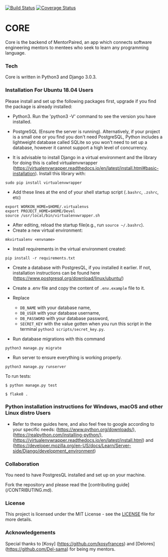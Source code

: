 [![Build Status](https://travis-ci.org/mentorpaired/core.svg?branch=staging)](https://travis-ci.org/mentorpaired/core) [![Coverage Status](https://coveralls.io/repos/github/mentorpaired/core/badge.svg?branch=staging)](https://coveralls.io/github/mentorpaired/core?branch=staging)

# CORE
Core is the backend of MentorPaired, an app which connects software engineering mentors to mentees who seek to learn any programming language.

### Tech
Core is written in Python3 and Django 3.0.3.

### Installation For Ubuntu 18.04 Users

 Please install and set up the following packages first, upgrade if you find the package is already installed:
* Python3. Run the 'python3 -V' command to see the version you have installed.
* PostgreSQL (Ensure the server is running). Alternatively, if your project is a small one or you find you don't need PostgreSQL, Python includes a lightweight database called SQLite so you won't need to set up a database, however it cannot support a high level of concurrency.

* It is advisable to install Django in a virtual environment and the library for doing this is called virtualenvwrapper (https://virtualenvwrapper.readthedocs.io/en/latest/install.html#basic-installation). Install this library with:
```
sudo pip install virtualenvwrapper
```
* Add these lines at the end of your shell startup script (```.bashrc```, ```.zshrc```, etc)
```
export WORKON_HOME=$HOME/.virtualenvs
export PROJECT_HOME=$HOME/Devel
source /usr/local/bin/virtualenvwrapper.sh
```
* After editing, reload the startup file(e.g., run ```source ~/.bashrc```).
* Create a new virtual environment:
```
mkvirtualenv <envname>
```
* Install requirements in the virtual environment created:
```
pip install -r requirements.txt
```

* Create a database with PostgresQL, if you installed it earlier. If not, installation instructions can be found here (https://www.postgresql.org/download/linux/ubuntu/)
* Create a .env file and copy the content of `.env.example` file to it.
* Replace
  - `DB_NAME` with your database name,
  - `DB_USER` with your database username,
  - `DB_PASSWORD` with your database password,
  - `SECRET_KEY` with the value gotten when you run this script in the terminal `python3 scripts/secret_key.py`.

* Run database migrations with this command
```
python3 manage.py migrate
```

* Run server to ensure everything is working properly.
```
python3 manage.py runserver
```

To run tests:
```
$ python manage.py test
```
```
$ flake8 .
```

### Python installation instructions for Windows, macOS and other Linux distro Users 
* Refer to these guides here, and also feel free to google according to your specific needs: (https://www.python.org/downloads/), (https://realpython.com/installing-python/), (https://virtualenvwrapper.readthedocs.io/en/latest/install.html) and (https://developer.mozilla.org/en-US/docs/Learn/Server-side/Django/development_environment)

### Collaboration
You need to have PostgresQL installed and set up on your machine.

Fork the repository and please read the [contributing guide] (/CONTRIBUTING.md).

### License
This project is licensed under the MIT License - see the [LICENSE](/LICENSE) file for more details.

### Acknowledgements
Special thanks to [Kosy] (https://github.com/kosyfrances) and [Delores] (https://github.com/Del-sama) for being my mentors.
